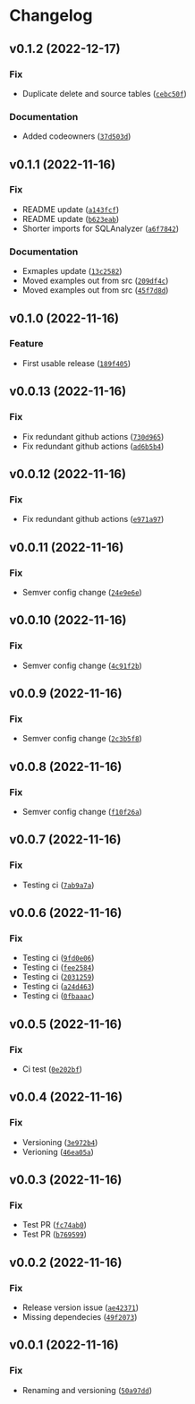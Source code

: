 # Changelog

<!--next-version-placeholder-->

## v0.1.2 (2022-12-17)
### Fix
* Duplicate delete and source tables ([`cebc50f`](https://github.com/la0bing/melpoi/commit/cebc50fedd2bb6b471f290b5d6b984b5af2ff030))

### Documentation
* Added codeowners ([`37d503d`](https://github.com/la0bing/melpoi/commit/37d503d554f6314672d1b3834458a87094c51dba))

## v0.1.1 (2022-11-16)
### Fix
* README update ([`a143fcf`](https://github.com/la0bing/melpoi/commit/a143fcfd18aeb07768b1a431299ea5b42d3c3275))
* README update ([`b623eab`](https://github.com/la0bing/melpoi/commit/b623eab931df29e29dfcdcabdcd3db7a076ce925))
* Shorter imports for SQLAnalyzer ([`a6f7842`](https://github.com/la0bing/melpoi/commit/a6f7842cb427e8cb6374223a347732fc3eb787b5))

### Documentation
* Exmaples update ([`13c2582`](https://github.com/la0bing/melpoi/commit/13c2582bfab5554c8475b605acd805fa6693bb75))
* Moved examples out from src ([`209df4c`](https://github.com/la0bing/melpoi/commit/209df4ceaca45d968b62d26ecf3bd47097cf94cc))
* Moved examples out from src ([`45f7d8d`](https://github.com/la0bing/melpoi/commit/45f7d8def99b6e8d696f4825796243928022c1d4))

## v0.1.0 (2022-11-16)
### Feature
* First usable release ([`189f405`](https://github.com/la0bing/melpoi/commit/189f40599088d01a7be6d823c23602e5b2ecf81c))

## v0.0.13 (2022-11-16)
### Fix
* Fix redundant github actions ([`730d965`](https://github.com/la0bing/melpoi/commit/730d96515c0ac490a3972666b54f5b1d8ca0c476))
* Fix redundant github actions ([`ad6b5b4`](https://github.com/la0bing/melpoi/commit/ad6b5b4bc224969c167d873cfc7efdd155e144a2))

## v0.0.12 (2022-11-16)
### Fix
* Fix redundant github actions ([`e971a97`](https://github.com/la0bing/melpoi/commit/e971a97438d82079399f266b68fb20128c655925))

## v0.0.11 (2022-11-16)
### Fix
* Semver config change ([`24e9e6e`](https://github.com/la0bing/melpoi/commit/24e9e6e9d3c2959c4ad0f6119a28cf8946797874))

## v0.0.10 (2022-11-16)
### Fix
* Semver config change ([`4c91f2b`](https://github.com/la0bing/melpoi/commit/4c91f2b86c7c83cbd7956b1f619ba749e37be7aa))

## v0.0.9 (2022-11-16)
### Fix
* Semver config change ([`2c3b5f8`](https://github.com/la0bing/melpoi/commit/2c3b5f8001d11f762b799dbdc7bb9237c0461c76))

## v0.0.8 (2022-11-16)
### Fix
* Semver config change ([`f10f26a`](https://github.com/la0bing/melpoi/commit/f10f26afd99eb148530b4fff8786896813d6669b))

## v0.0.7 (2022-11-16)
### Fix
* Testing ci ([`7ab9a7a`](https://github.com/la0bing/melpoi/commit/7ab9a7ab207b7fcd738174c4a052a73f72c34ec0))

## v0.0.6 (2022-11-16)
### Fix
* Testing ci ([`9fd0e06`](https://github.com/la0bing/melpoi/commit/9fd0e062f282b67546f68ca5084097e3f901b248))
* Testing ci ([`fee2584`](https://github.com/la0bing/melpoi/commit/fee258420d28a8bb2f2df0acfdad9ffe35f7eee3))
* Testing ci ([`2031259`](https://github.com/la0bing/melpoi/commit/20312590865f2c16cf47ddf65eaad20d8b8ec0fd))
* Testing ci ([`a24d463`](https://github.com/la0bing/melpoi/commit/a24d46315af21b2ffb3d42abc96471b3c460fe65))
* Testing ci ([`0fbaaac`](https://github.com/la0bing/melpoi/commit/0fbaaac8a82b3da4a81175fe7c18806ed876c63b))

## v0.0.5 (2022-11-16)
### Fix
* Ci test ([`0e202bf`](https://github.com/la0bing/melpoi/commit/0e202bf55e274605c193b55e5bf8cc225cf682c7))

## v0.0.4 (2022-11-16)
### Fix
* Versioning ([`3e972b4`](https://github.com/la0bing/melpoi/commit/3e972b464dda807247a0b1eb827fc59a1f6c99dc))
* Verioning ([`46ea05a`](https://github.com/la0bing/melpoi/commit/46ea05a59804afa98f2c8e289661f80200337c71))

## v0.0.3 (2022-11-16)
### Fix
* Test PR ([`fc74ab0`](https://github.com/la0bing/melpoi/commit/fc74ab0b86a2afd104bf1f3b5999bd1519a98cee))
* Test PR ([`b769599`](https://github.com/la0bing/melpoi/commit/b769599f32df5c6c392600d12892e111850063da))

## v0.0.2 (2022-11-16)
### Fix
* Release version issue ([`ae42371`](https://github.com/la0bing/melpoi/commit/ae42371f6b0473b77d9a0b2e198bff45996a7797))
* Missing dependecies ([`49f2073`](https://github.com/la0bing/melpoi/commit/49f2073479aaf49db9a3d13510cbf95d07181aa1))

## v0.0.1 (2022-11-16)
### Fix
* Renaming and versioning ([`50a97dd`](https://github.com/la0bing/melpy/commit/50a97dd83f62d393c568ccd9151c004b5d57b70e))
